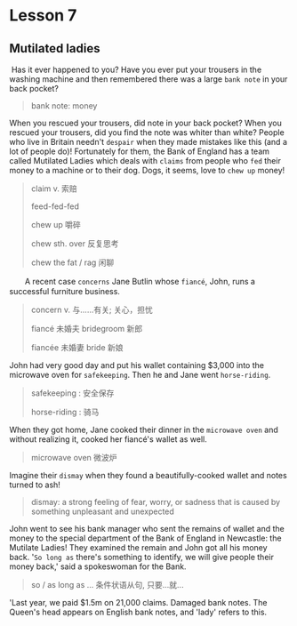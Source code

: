 # Lesson 7

## Mutilated ladies

​	Has it ever happened to you? Have you ever put your trousers in the washing machine and then remembered there was a large `bank note` in your back pocket? 

> bank note: money

When you rescued your trousers, did note in your back pocket? When you rescued your trousers, did you find the note was whiter than white? People who live in Britain needn't `despair` when they made mistakes like this (and a lot of people do)! Fortunately for them, the Bank of England has a team called Mutilated Ladies which deals with `claims` from people who `fed` their money to a machine or to their dog. Dogs, it seems, love to `chew up` money!

> claim v. 索赔
>
> feed-fed-fed
>
> chew up 嚼碎
>
> chew sth. over 反复思考
>
> chew the fat / rag 闲聊

　　A recent case `concerns` Jane Butlin whose `fiancé`, John, runs a successful furniture business. 

> concern v. 与……有关; 关心，担忧
>
> fiancé 未婚夫 bridegroom 新郎
>
> fiancée 未婚妻 bride 新娘

John had very good day and put his wallet containing \$3,000 into the microwave oven for `safekeeping`. Then he and Jane went `horse-riding`. 

> safekeeping : 安全保存
>
> horse-riding : 骑马

When they got home, Jane cooked their dinner in the `microwave oven` and without realizing it, cooked her fiancé's wallet as well. 

> microwave oven 微波炉

Imagine their `dismay` when they found a beautifully-cooked wallet and notes turned to ash! 

> dismay: a strong feeling of fear, worry, or sadness that is caused by something unpleasant and unexpected

John went to see his bank manager who sent the remains of wallet and the money to the special department of the Bank of England in Newcastle: the Mutilate Ladies! They examined the remain and John got all his money back. '`So long as` there's something to identify, we will give people their money back,' said a spokeswoman for the Bank. 

> so / as long as … 条件状语从句, 只要...就...

'Last year, we paid $1.5m on 21,000 claims. Damaged bank notes. The Queen's head appears on English bank notes, and 'lady' refers to this.